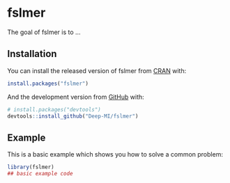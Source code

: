 
<!-- README.md is generated from README.Rmd. Please edit that file -->

# fslmer

<!-- badges: start -->

<!-- badges: end -->

The goal of fslmer is to …

## Installation

You can install the released version of fslmer from
[CRAN](https://CRAN.R-project.org) with:

``` r
install.packages("fslmer")
```

And the development version from [GitHub](https://github.com/) with:

``` r
# install.packages("devtools")
devtools::install_github("Deep-MI/fslmer")
```

## Example

This is a basic example which shows you how to solve a common problem:

``` r
library(fslmer)
## basic example code
```
